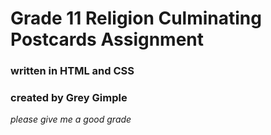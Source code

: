 # Grade 11 Religion Culminating Postcards Assignment

### written in HTML and CSS

### created by Grey Gimple

*please give me a good grade*
